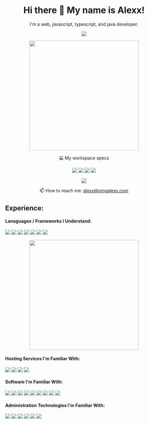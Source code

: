 

<h1 align='center'>
  Hi there 👋 My name is Alexx!
</h1>

<p align='center'>
  I'm a web, javascript, typescript, and java developer.
</p>

<p align='center'>
  <img src="https://forthebadge.com/images/badges/contains-cat-gifs.svg" />
</p>

<p align='center'>
  <a href="https://www.last.fm/user/apuppyonline"><img src="https://lastfm-recently-played.vercel.app/api?user=apuppyonline&count=1" width="350"></a>
</p>

<p align='center'>
  💻 My workspace specs<br/><br/>
  <img src="https://img.shields.io/badge/windows 11-%230078D6.svg?&style=for-the-badge&logo=windows&logoColor=white" />
  <img src="https://img.shields.io/badge/amd-Ryzen%205%203600X-%23ED1C24.svg?&style=for-the-badge&logo=amd&logoColor=white" />
  <img src="https://img.shields.io/badge/RAM-32GB-%230071C5.svg?&style=for-the-badge&logoColor=white" />
  <img src="https://img.shields.io/badge/nvidia-Geforce%20RTX%203060-%23ED1C24.svg?&style=for-the-badge&logo=nvidia&logoColor=white&color=green" />
 </p>
 <p align='center'>
 <img src="https://img.shields.io/badge/Apple-2022_M2_Macbook_Pro-blue?style=for-the-badge&logo=apple&logoColor=white" />
 </p>

<!-- <details align='center'>
  <summary>:zap: My workspace specs</summary>
</details>-->

<p align='center'>
  📫 How to reach me: <a href='mailto:alexx@omgalexx.com'>alexx@omgalexx.com</a>
</p>

## Experience:
#### Lanaguages / Frameworks I Understand:
<img src="https://img.shields.io/badge/node.js%20-%2343853D.svg?&style=for-the-badge&logo=node.js&logoColor=white"/> <img src="https://img.shields.io/badge/javascript%20-%23323330.svg?&style=for-the-badge&logo=javascript&logoColor=%23F7DF1E"/> <img src="https://img.shields.io/badge/html5%20-%23E34F26.svg?&style=for-the-badge&logo=html5&logoColor=white"/> <img src="https://img.shields.io/badge/css3%20-%231572B6.svg?&style=for-the-badge&logo=css3&logoColor=white"/> <img src="https://img.shields.io/badge/lua-%232C2D72.svg?&style=for-the-badge&logo=lua&logoColor=white"/> <img src="https://img.shields.io/badge/markdown-%23000000.svg?&style=for-the-badge&logo=markdown&logoColor=white"/> <img src="https://img.shields.io/badge/Powershell%20-%235391FE.svg?&style=for-the-badge&logo=powershell&logoColor=white"/> 
<p align='center'>
  <a href="#"><img src="https://readme-stats-alexx.vercel.app/api/top-langs/?username=snoweyfoxx&layout=compact" width="350"></a>
</p>

#### Hosting Services I'm Familiar With:
<img src="https://img.shields.io/badge/AWS%20-%23FF9900.svg?&style=for-the-badge&logo=amazon-aws&logoColor=white"/> <img src="https://img.shields.io/badge/azure%20-%230072C6.svg?&style=for-the-badge&logo=microsoft-azure&logoColor=white"/> <img src="https://img.shields.io/badge/cpanel%20-%23FF6C2C.svg?&style=for-the-badge&logo=cpanel&logoColor=white"/> <img src="https://img.shields.io/badge/Cloudflare%20-%23F38020.svg?&style=for-the-badge&logo=Cloudflare&logoColor=white"/>

#### Software I'm Familiar With:
<img src="https://img.shields.io/badge/apache%20-%23D42029.svg?&style=for-the-badge&logo=apache&logoColor=white"/> <img src="https://img.shields.io/badge/nginx%20-%23009639.svg?&style=for-the-badge&logo=nginx&logoColor=white"/> <img src="https://img.shields.io/badge/mysql-%2300f.svg?&style=for-the-badge&logo=mysql&logoColor=white"/> <img src="https://img.shields.io/badge/docker%20-%230db7ed.svg?&style=for-the-badge&logo=docker&logoColor=white"/> <img src="https://img.shields.io/badge/adobe%20photoshop%20-%2331A8FF.svg?&style=for-the-badge&logo=adobe%20photoshop&logoColor=white"/> <img src="https://img.shields.io/badge/Pi--Hole%20-%23F60D1A.svg?&style=for-the-badge&logo=Pi-Hole&logoColor=white"/> <img src="https://img.shields.io/badge/Windows 7/8/10%20-%230078D6.svg?&style=for-the-badge&logo=Windows&logoColor=white"/> <img src="https://img.shields.io/badge/Debian%20-%23A81D33.svg?&style=for-the-badge&logo=Debian&logoColor=white"/> <img src="https://img.shields.io/badge/Ubuntu%20-%23E95420.svg?&style=for-the-badge&logo=Ubuntu&logoColor=white"/>

#### Administration Technologies I'm Familiar With:
<img src="https://img.shields.io/badge/vmware%20-%23607078.svg?&style=for-the-badge&logo=vmware&logoColor=white"/> <img src="https://img.shields.io/badge/dell--emc%20-%23007DB8.svg?&style=for-the-badge&logo=dell&logoColor=white"/> <img src="https://img.shields.io/badge/cisco%20-%231BA0D7.svg?&style=for-the-badge&logo=cisco&logoColor=white"/> <img src="https://img.shields.io/badge/ubiquiti%20-%230559C9.svg?&style=for-the-badge&logo=Ubiquiti&logoColor=white"/> <img src="https://img.shields.io/badge/Windows Server 2012/2016/2019%20-%230078D6.svg?&style=for-the-badge&logo=Windows&logoColor=white"/> <img src="https://img.shields.io/badge/Ubuntu Server 16.04/18.04/20.04%20-%23E95420.svg?&style=for-the-badge&logo=Ubuntu&logoColor=white"/> 
